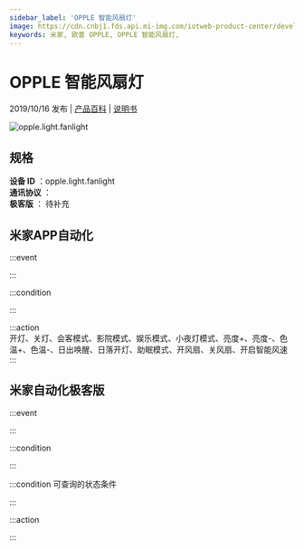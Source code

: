 ```yaml
---
sidebar_label: 'OPPLE 智能风扇灯'
image: https://cdn.cnbj1.fds.api.mi-img.com/iotweb-product-center/developer_1566441982730OeL1pm1f.png?GalaxyAccessKeyId=AKVGLQWBOVIRQ3XLEW&amp;amp;amp;Expires=9223372036854775807&amp;amp;amp;Signature=8D6AMp3ogPdBXikL6/IiTxE19bI=
keywords: 米家, 欧普 OPPLE, OPPLE 智能风扇灯, 
---
```

# OPPLE 智能风扇灯

2019/10/16 发布 | [产品百科](https://home.mi.com/webapp/content/baike/product/index.html?model=opple.light.fanlight/) | [说明书](https://home.mi.com/views/introduction.html?model=opple.light.fanlight&region=cn)

![opple.light.fanlight](https://cdn.cnbj1.fds.api.mi-img.com/iotweb-product-center/developer_1566441982730OeL1pm1f.png?GalaxyAccessKeyId=AKVGLQWBOVIRQ3XLEW&amp;amp;amp;Expires=9223372036854775807&amp;amp;amp;Signature=8D6AMp3ogPdBXikL6/IiTxE19bI=)

## 规格  
> 
**设备 ID** ：opple.light.fanlight  
**通讯协议** ：  
**极客版**  ： 待补充 


## 米家APP自动化  

:::event  

:::

:::condition  

:::

:::action   
开灯、关灯、会客模式、影院模式、娱乐模式、小夜灯模式、亮度+、亮度-、色温+、色温-、日出唤醒、日落开灯、助眠模式、开风扇、关风扇、开启智能风速
:::

## 米家自动化极客版  

:::event  

:::

:::condition  

:::

:::condition 可查询的状态条件  

:::

:::action  

:::

        
